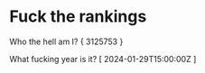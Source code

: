 # Fuck the rankings

Who the hell am I?
{ 3125753 }

What fucking year is it?
[ 2024-01-29T15:00:00Z ]
